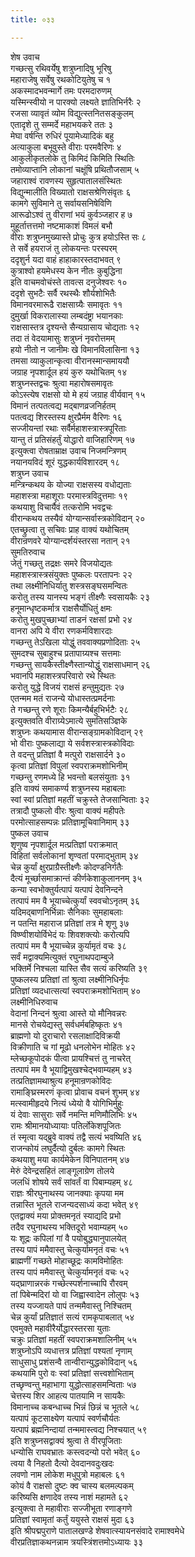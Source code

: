```yaml
---
title: ०३३

---
```

शेष उवाच  
गच्छत्सु रथिवर्येषु शत्रुघ्नादिषु भूरिषु  
महाराजेषु सर्वेषु रथकोटियुतेषु च १  
अकस्मादभवन्मार्गे तमः परमदारुणम्  
यस्मिन्स्वीयो न पारक्यो लक्ष्यते ज्ञातिभिर्नरैः २  
रजसा व्यावृतं व्योम विद्युत्स्तनितसङ्कुलम्  
एतादृशे तु सम्मर्दे महाभयकरे ततः ३  
मेघा वर्षन्ति रुधिरं पूयामेध्यादिकं बहु  
अत्याकुला बभूवुस्ते वीराः परमवैरिणः ४  
आकुलीकृतलोके तु किमिदं किमिति स्थितिः  
तमोव्याप्तानि लोकानां चक्षूंषि प्रथितौजसाम् ५  
जहाराश्वं रावणस्य सुहृत्पातालसंस्थितः  
विद्युन्मालीति विख्यातो राक्षसश्रेणिसंवृतः ६  
कामगे सुविमाने तु सर्वायसनिषेविणि  
आरूढोऽश्वं तु वीराणां भयं कुर्वञ्जहार ह ७  
मुहूर्तात्तत्तमो नष्टमाकाशं विमलं बभौ  
वीराः शत्रुघ्नमुख्यास्ते प्रोचुः कुत्र हयोऽस्ति सः ८  
ते सर्वे हयराजं तु लोकयन्तः परस्परम्  
ददृशुर्न यदा वाहं हाहाकारस्तदाभवत् ९  
कुत्राश्वो हयमेधस्य केन नीतः कुबुद्धिना  
इति वाचमवोचंस्ते तावत्स दनुजेश्वरः १०  
ददृशे सुभटैः सर्वै रथस्थैः शौर्यशोभितैः  
विमानवरमारूढै राक्षसाग्र्यैः समावृतः ११  
दुमुर्खा विकरालास्या लम्बदंष्ट्रा भयानकाः  
राक्षसास्तत्र दृश्यन्ते सैन्यग्रासाय चोद्यताः १२  
तदा तं वेदयामासुः शत्रुघ्नं नृवरोत्तमम्  
हयो नीतो न जानीमः खे विमानविलासिना १३  
तमसा व्याकुलान्कृत्वा वीरानस्मान्समाययौ  
जग्राह नृपशार्दूल हयं कुरु यथोचितम् १४  
शत्रुघ्नस्तद्वचः श्रुत्वा महारोषसमावृतः  
कोऽस्त्येष राक्षसो यो मे हयं जग्राह वीर्यवान् १५  
विमानं तत्पतत्वद्य मद्बाणव्रजनिर्हतम्  
पतत्वद्य शिरस्तस्य क्षुरप्रैर्मम वैरिणः १६  
सज्जीयन्तां रथाः सर्वैर्महाशस्त्रास्त्रपूरिताः  
यान्तु तं प्रतिसंहर्तुं योद्धारो वाजिहारिणम् १७  
इत्युक्त्वा रोषताम्राक्ष उवाच निजमन्त्रिणम्  
नयानयविदं शूरं युद्धकार्यविशारदम् १८  
शत्रुघ्न उवाच  
मन्त्रिन्कथय के योज्या राक्षसस्य वधोद्यताः  
महाशस्त्रा महाशूराः परमास्त्रविदुत्तमाः १९  
कथयाशु विचार्यैवं तत्करोमि भवद्वचः  
वीरान्कथय तस्यैवं योग्यान्सर्वास्त्रकोविदान् २०  
एतच्छ्रुत्वा तु सचिवः प्राह वाक्यं यथोचितम्  
वीरान्रणवरे योग्यान्दर्शयंस्तरसा नतान् २१  
सुमतिरुवाच  
जेतुं गच्छतु तद्रक्षः समरे विजयोद्यतः  
महाशस्त्रास्त्रसंयुक्तः पुष्कलः परतापनः २२  
तथा लक्ष्मीनिधिर्यातु शस्त्रसङ्घसमन्वितः  
करोतु तस्य यानस्य भङ्गं तीक्ष्णैः स्वसायकैः २३  
हनूमान्धृष्टकर्मात्र राक्षसैर्योधितुं क्षमः  
करोतु मुखपुच्छाभ्यां ताडनं रक्षसां प्रभो २४  
वानरा अपि ये वीरा रणकर्मविशारदाः  
गच्छन्तु तेऽखिला योद्धुं तववाक्यप्रणोदिताः २५  
सुमदश्च सुबाहुश्च प्रतापाग्र्यश्च सत्तमाः  
गच्छन्तु सायकैस्तीक्ष्णैस्तान्योद्धुं राक्षसाधमान् २६  
भवानपि महाशस्त्रपरिवारो रथे स्थितः  
करोतु युद्धे विजयं राक्षसं हन्तुमुद्यतः २७  
एतन्मम मतं राजन्ये योधास्तत्प्रमर्दनाः  
ते गच्छन्तु रणे शूराः किमन्यैर्बहुभिर्भटैः २८  
इत्युक्तवति वीराग्र्येऽमात्ये सुमतिसञ्ज्ञिके  
शत्रुघ्नः कथयामास वीरान्सङ्ग्रामकोविदान् २९  
भो वीराः पुष्कलाद्या ये सर्वशस्त्रास्त्रकोविदाः  
ते वदन्तु प्रतिज्ञां वै मत्पुरो राक्षसार्दने ३०  
कृत्वा प्रतिज्ञां विपुलां स्वपराक्रमशोभिनीम्  
गच्छन्तु रणमध्ये हि भवन्तो बलसंयुताः ३१  
इति वाक्यं समाकर्ण्य शत्रुघ्नस्य महाबलाः  
स्वां स्वां प्रतिज्ञां महतीं चक्रुस्ते तेजसान्विताः ३२  
तत्रादौ पुष्कलो वीरः श्रुत्वा वाक्यं महीपतेः  
परमोत्साहसम्पन्नः प्रतिज्ञामूचिवानिमाम् ३३  
पुष्कल उवाच  
शृणुष्व नृपशार्दूल मत्प्रतिज्ञां पराक्रमात्  
विहितां सर्वलोकानां शृण्वतां परमाद्भुताम् ३४  
चेन्न कुर्यां क्षुरप्राग्रैस्तीक्ष्णैः कोदण्डनिर्गतैः  
दैत्यं मूर्च्छासमाक्रान्तं कीर्णकेशाकुलाननम् ३५  
कन्या स्वभोक्तुर्यत्पापं यत्पापं देवनिन्दने  
तत्पापं मम वै भूयाच्चेत्कुर्यां स्ववचोऽनृतम् ३६  
यदिमद्बाणनिर्भिन्नाः सैनिकाः सुमहाबलाः  
न पतन्ति महाराज प्रतिज्ञां तत्र मे शृणु ३७  
विष्ण्वीशयोर्विभेदं यः शिवशक्त्योः करोत्यपि  
तत्पापं मम वै भूयाच्चेन्न कुर्यामृतं वचः ३८  
सर्वं मद्वाक्यमित्युक्तं रघुनाथपदाम्बुजे  
भक्तिर्मे निश्चला यास्ति सैव सत्यं करिष्यति ३९  
पुष्कलस्य प्रतिज्ञां तां श्रुत्वा लक्ष्मीनिधिर्नृपः  
प्रतिज्ञां व्यदधात्सत्यां स्वपराक्रमशोभिताम् ४०  
लक्ष्मीनिधिरुवाच  
वेदानां निन्दनं श्रुत्वा आस्ते यो मौनिवन्नरः  
मानसे रोचयेद्यस्तु सर्वधर्मबहिष्कृतः ४१  
ब्राह्मणो यो दुराचारो रसलाक्षादिविक्रयी  
विक्रीणाति च गां मूढो धनलोभेन मोहितः ४२  
म्लेच्छकूपोदकं पीत्वा प्रायश्चित्तं तु नाचरेत्  
तत्पापं मम वै भूयाद्विमुखश्चेद्भवाम्यहम् ४३  
तत्प्रतिज्ञामथाश्रुत्य हनूमान्रणकोविदः  
रामाङ्घ्रिस्मरणं कृत्वा प्रोवाच वचनं शुभम् ४४  
मत्स्वामीहृदये नित्यं ध्येयो वै योगिभिर्मुहुः  
यं देवाः सासुराः सर्वे नमन्ति मणिमौलिभिः ४५  
रामः श्रीमानयोध्यायाः पतिर्लोकेशपूजितः  
तं स्मृत्वा यद्ब्रुवे वाक्यं तद्वै सत्यं भवष्यिति ४६  
राजन्कोयं लघुर्दैत्यो दुर्बलः कामगे स्थितः  
कथयाशु मया कार्यमेकेन विनिपातनम् ४७  
मेरुं देवेन्द्रसहितं लाङ्गूलाग्रेण तोलये  
जलधिं शोषये सर्वं सांवर्तं वा पिबाम्यहम् ४८  
राज्ञः श्रीरघुनाथस्य जानक्याः कृपया मम  
तन्नास्ति भूतले राजन्यदसाध्यं कदा भवेत् ४९  
एतद्वाक्यं मया प्रोक्तमनृतं स्याद्यदि प्रभो  
तदैव रघुनाथस्य भक्तिदूरो भवाम्यहम् ५०  
यः शूद्रः कपिलां गां वै पयोबुद्ध्यानुपालयेत्  
तस्य पापं ममैवास्तु चेत्कुर्यामनृतं वचः ५१  
ब्राह्मणीं गच्छते मोहाच्छूद्रः कामविमोहितः  
तस्य पापं ममैवास्तु चेत्कुर्यामनृतं वचः ५२  
यद्घ्राणान्नरकं गच्छेत्स्पर्शनाच्चापि रौरवम्  
तां पिबेन्मदिरां यो वा जिह्वास्वादेन लोलुपः ५३  
तस्य यज्जायते पापं तन्ममैवास्तु निश्चितम्  
चेन्न कुर्यां प्रतिज्ञातं सत्यं रामकृपाबलात् ५४  
एवमुक्ते महावीरैर्योद्धारस्तरसा युताः  
चक्रुः प्रतिज्ञां महतीं स्वपराक्रमशालिनीम् ५५  
शत्रुघ्नोऽपि व्यधात्तत्र प्रतिज्ञां पश्यतां नृणाम्  
साधुसाधु प्रशंसन्वै तान्वीरान्युद्धकोविदान् ५६  
कथयामि पुरो वः स्वां प्रतिज्ञां सत्त्वशोभिताम्  
तच्छृण्वन्तु महाभागा युद्धोत्साहसमन्विताः ५७  
चेत्तस्य शिर आहत्य पातयामि न सायकैः  
विमानाच्च कबन्धाच्च भिन्नं छिन्नं च भूतले ५८  
यत्पापं कूटसाक्ष्येण यत्पापं स्वर्णचौर्यतः  
यत्पापं ब्रह्मनिन्दायां तन्ममास्त्वद्य निश्चयात् ५९  
इति शत्रुघ्नसद्वाक्यं श्रुत्वा ते वीरपूजिताः  
धन्योसि राघवभ्रातः कस्त्वदन्यो परो भवेत् ६०  
त्वया वै निहतो दैत्यो देवदानवदुःखदः  
लवणो नाम लोकेश मधुपुत्रो महाबलः ६१  
कोयं वै राक्षसो दुष्टः क्व चास्य बलमल्पकम्  
करिष्यसि क्षणादेव तस्य नाशं महामते ६२  
इत्युक्त्वा ते महावीराः सज्जीभूता रणाङ्गणे  
प्रतिज्ञां स्वामृतां कर्तुं ययुस्ते राक्षसं मुदा ६३  
इति श्रीपद्मपुराणे पातालखण्डे शेषवात्स्यायनसंवादे रामाश्वमेधे  
वीरप्रतिज्ञाकथनन्नाम त्रयस्त्रिंशत्तमोऽध्यायः ३३